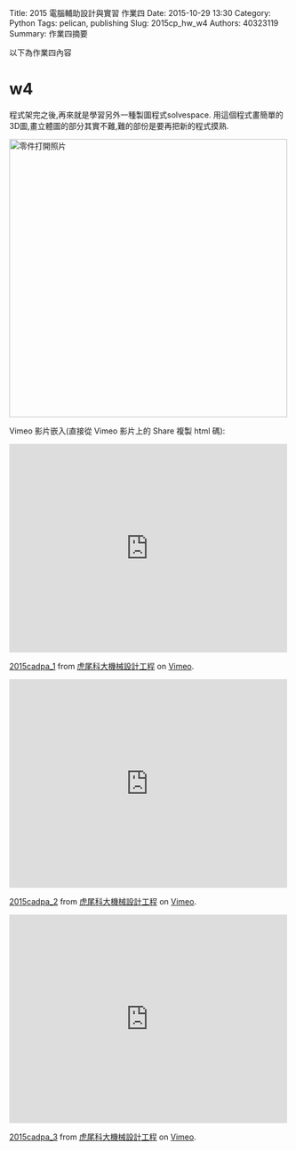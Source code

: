Title: 2015 電腦輔助設計與實習 作業四
Date: 2015-10-29 13:30
Category: Python
Tags: pelican, publishing
Slug: 2015cp_hw_w4
Authors: 40323119
Summary: 作業四摘要

以下為作業四內容



 w4
 ============
 程式架完之後,再來就是學習另外一種製圖程式solvespace.
 用這個程式畫簡單的3D圖,畫立體圖的部分其實不難,難的部份是要再把新的程式摸熟.
 
 <img src="https://copy.com/tWJ3FOUPRih6HUR4" width="500" alt="零件打開照片"></img>
 
 
 
Vimeo 影片嵌入(直接從 Vimeo 影片上的 Share 複製 html 碼):
<iframe src="https://player.vimeo.com/video/140277094" width="500" height="375" frameborder="0" webkitallowfullscreen mozallowfullscreen allowfullscreen></iframe> <p><a href="https://vimeo.com/140277094">2015cadpa_1</a> from <a href="https://vimeo.com/user24079973">虎尾科大機械設計工程</a> on <a href="https://vimeo.com">Vimeo</a>.</p>



<iframe src="https://player.vimeo.com/video/140277188" width="500" height="375" frameborder="0" webkitallowfullscreen mozallowfullscreen allowfullscreen></iframe> <p><a href="https://vimeo.com/140277188">2015cadpa_2</a> from <a href="https://vimeo.com/user24079973">虎尾科大機械設計工程</a> on <a href="https://vimeo.com">Vimeo</a>.</p>



<iframe src="https://player.vimeo.com/video/140281702" width="500" height="375" frameborder="0" webkitallowfullscreen mozallowfullscreen allowfullscreen></iframe> <p><a href="https://vimeo.com/140281702">2015cadpa_3</a> from <a href="https://vimeo.com/user24079973">虎尾科大機械設計工程</a> on <a href="https://vimeo.com">Vimeo</a>.</p>

 


